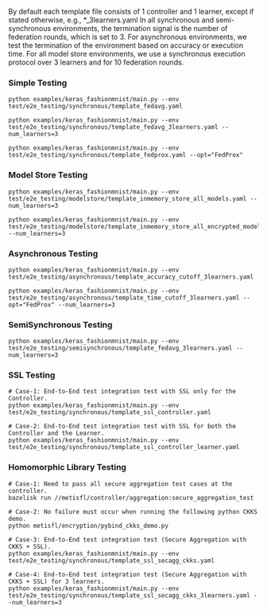 By default each template file consists of 1 controller and 1 learner, except if stated otherwise, e.g., *_3learners.yaml
In all synchronous and semi-synchronous environments, the termination signal is the number of federation rounds, which is set to 3.
For asynchronous environments, we test the termination of the environment based on accuracy or execution time.
For all model store environments, we use a synchronous execution protocol over 3 learners and for 10 federation rounds.

### Simple Testing
```
python examples/keras_fashionmnist/main.py --env test/e2e_testing/synchronous/template_fedavg.yaml

python examples/keras_fashionmnist/main.py --env test/e2e_testing/synchronous/template_fedavg_3learners.yaml --num_learners=3

python examples/keras_fashionmnist/main.py --env test/e2e_testing/synchronous/template_fedprox.yaml --opt="FedProx"
```

### Model Store Testing
```
python examples/keras_fashionmnist/main.py --env test/e2e_testing/modelstore/template_inmemory_store_all_models.yaml --num_learners=3

python examples/keras_fashionmnist/main.py --env test/e2e_testing/modelstore/template_inmemory_store_all_encrypted_models.yaml --num_learners=3
```

### Asynchronous Testing
```
python examples/keras_fashionmnist/main.py --env test/e2e_testing/asynchronous/template_accuracy_cutoff_3learners.yaml

python examples/keras_fashionmnist/main.py --env test/e2e_testing/asynchronous/template_time_cutoff_3learners.yaml --opt="FedProx" --num_learners=3
```

### SemiSynchronous Testing
```
python examples/keras_fashionmnist/main.py --env test/e2e_testing/semisynchronous/template_fedavg_3learners.yaml --num_learners=3

```

### SSL Testing

```
# Case-1: End-to-End test integration test with SSL only for the Controller.
python examples/keras_fashionmnist/main.py --env test/e2e_testing/synchronous/template_ssl_controller.yaml

# Case-2: End-to-End test integration test with SSL for both the Controller and the Learner.
python examples/keras_fashionmnist/main.py --env test/e2e_testing/synchronous/template_ssl_controller_learner.yaml
```

### Homomorphic Library Testing

```
# Case-1: Need to pass all secure aggregation test cases at the controller.
bazelisk run //metisfl/controller/aggregation:secure_aggregation_test  

# Case-2: No failure must occur when running the following python CKKS demo.
python metisfl/encryption/pybind_ckks_demo.py

# Case-3: End-to-End test integration test (Secure Aggregation with CKKS + SSL).
python examples/keras_fashionmnist/main.py --env test/e2e_testing/synchronous/template_ssl_secagg_ckks.yaml

# Case-4: End-to-End test integration test (Secure Aggregation with CKKS + SSL) for 3 learners.
python examples/keras_fashionmnist/main.py --env test/e2e_testing/synchronous/template_ssl_secagg_ckks_3learners.yaml --num_learners=3
```
